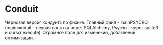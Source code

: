 # Conduit

Черновая версия кондуита по физике.
Главный файл - mainPSYCHO (mainconduit - первая попытка через SQLAlchemy, Psycho - через sqlite3 и cursor.execute).
Огромное поле для изменений, добавлений, оптимизации.
